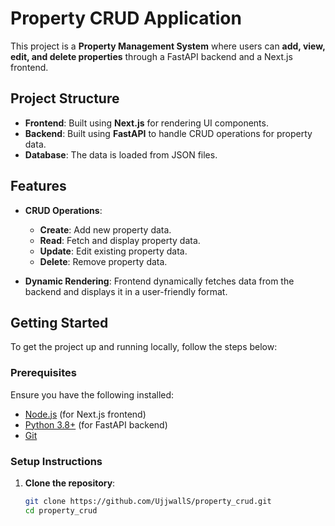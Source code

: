 # Property CRUD Application

This project is a **Property Management System** where users can **add, view, edit, and delete properties** through a FastAPI backend and a Next.js frontend.

## Project Structure

- **Frontend**: Built using **Next.js** for rendering UI components.
- **Backend**: Built using **FastAPI** to handle CRUD operations for property data.
- **Database**: The data is loaded from JSON files.

## Features

- **CRUD Operations**:
  - **Create**: Add new property data.
  - **Read**: Fetch and display property data.
  - **Update**: Edit existing property data.
  - **Delete**: Remove property data.
  
- **Dynamic Rendering**: Frontend dynamically fetches data from the backend and displays it in a user-friendly format.

## Getting Started

To get the project up and running locally, follow the steps below:

### Prerequisites

Ensure you have the following installed:
- [Node.js](https://nodejs.org/) (for Next.js frontend)
- [Python 3.8+](https://www.python.org/) (for FastAPI backend)
- [Git](https://git-scm.com/)

### Setup Instructions

1. **Clone the repository**:
   ```bash
   git clone https://github.com/UjjwallS/property_crud.git
   cd property_crud

